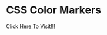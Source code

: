 # CSS Color Markers
[Click Here To Visit!!!](https://anupkrmistry.github.io/CSS-Color-Markers/ "Home Page")
